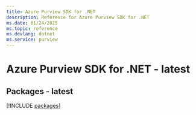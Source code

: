 ```yaml
---
title: Azure Purview SDK for .NET
description: Reference for Azure Purview SDK for .NET
ms.date: 01/24/2025
ms.topic: reference
ms.devlang: dotnet
ms.service: purview
---
```

# Azure Purview SDK for .NET - latest
## Packages - latest
[!INCLUDE [packages](purview-index.md)]